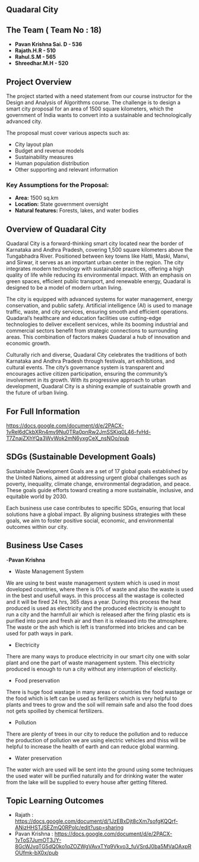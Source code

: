 ## Quadaral City

## The Team ( Team No : 18)

- **Pavan Krishna Sai. D - 536**
- **Rajath.H.R - 510**
- **Rahul.S.M - 565**
- **Shreedhar.M.H - 520**

## Project Overview

The project started with a need statement from our course instructor for the Design and Analysis of Algorithms course. The challenge is to design a smart city proposal for an area of 1500 square kilometers, which the government of India wants to convert into a sustainable and technologically advanced city.

The proposal must cover various aspects such as:

- City layout plan
- Budget and revenue models
- Sustainability measures
- Human population distribution
- Other supporting and relevant information

### Key Assumptions for the Proposal:

- **Area:** 1500 sq.km
- **Location:** State government oversight
- **Natural features:** Forests, lakes, and water bodies

## Overview of Quadaral City
Quadaral City is a forward-thinking smart city located near the border of Karnataka and Andhra Pradesh, covering 1,500 square kilometers above the Tungabhadra River. 
Positioned between key towns like Hatti, Maski, Manvi, and Sirwar, it serves as an important urban center in the region. The city integrates modern technology with
sustainable practices, offering a high quality of life while reducing its environmental impact. With an emphasis on green spaces, efficient public transport, and
renewable energy, Quadaral is designed to be a model of modern urban living.

The city is equipped with advanced systems for water management, energy conservation, and public safety. Artificial intelligence (AI) is used to manage traffic, waste, and
city services, ensuring smooth and efficient operations. Quadaral’s healthcare and education facilities use cutting-edge technologies to deliver excellent services, while
its booming industrial and commercial sectors benefit from strategic connections to surrounding areas. This combination of factors makes Quadaral a hub of innovation and
economic growth.

Culturally rich and diverse, Quadaral City celebrates the traditions of both Karnataka and Andhra Pradesh through festivals, art exhibitions, and cultural events. The city’s
governance system is transparent and encourages active citizen participation, ensuring the community’s involvement in its growth. With its progressive approach to urban
development, Quadaral City is a shining example of sustainable growth and the future of urban living.


## For Full Information
https://docs.google.com/document/d/e/2PACX-1vRel6dCkbXRn4mv9Nu0TRa0pnRw2JmSSKiq0L46-fvHd-T7ZnajZXhYQa3WvWok2mN6yxgCeX_nsNOo/pub

## SDGs (Sustainable Development Goals)
Sustainable Development Goals are a set of 17 global goals established by the United Nations, aimed at addressing urgent global challenges such as poverty, inequality, climate change, environmental degradation, and peace. These goals guide efforts toward creating a more sustainable, inclusive, and equitable world by 2030.

Each business use case contributes to specific SDGs, ensuring that local solutions have a global impact. By aligning business strategies with these goals, we aim to foster positive social, economic, and environmental outcomes within our city.

## Business Use Cases
-**Pavan Krishna**

- Waste Management System
  
We are using te best waste management system which is used in most doveloped countries, where there is 0% of waste and also the waste is used in the best and usefull ways.
in this proccess all the wastage is collected and it will be fired 24 hrs, 365 days a year. During this process the heat produced is used as electricity and the produced 
electricity is enought to run a city and the harmfull air which is released after the firing plastic ets is purified into pure and fresh air and then it is released into the 
atmosphere. The waste or the ash which is left is transformed into brickes and can be used for path ways in park. 

- Electricity
  
There are many ways to produce electricity in our smart city one with solar plant and one the part of waste management system. This electricity produced is enough to run a city without any interruption of electicity.

- Food preservation
  
There is huge food wastage in many areas or countries the food wastage or the food which is left can be used as ferilizers which is very helpful to plants and trees to grow 
and the soil will remain safe and also the food does not gets spoilled by chemical fertilizers.
  
- Pollution
  
There are plenty of trees in our city to reduce the pollution and to reducce the production of pollution we are using electric vehicles and thiss will be helpful to increase 
the health of earth and can reduce global warming.
  
- Water preservation
  
The water wich are used will be sent into the ground using some techniques the used water will be purified naturally and for drinking water the water from the lake will
be supplied to every house after getting filtered.

## Topic Learning Outcomes

- Rajath : https://docs.google.com/document/d/1JzEBxDjt8cXm7sofgKQQrf-ANizHHSTJSEZmQ0RPolc/edit?usp=sharing
- Pavan Krishna : https://docs.google.com/document/d/e/2PACX-1vToS7JumOT3JY-8GcWJvqTG5dQ0ko1qZOZWgVAvxTYq9Vkvo3_fuVSrdJ0ba5MVaOAxpROUfmk-bX0x/pub
